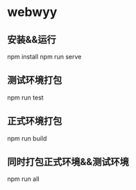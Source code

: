 # webwyy

## 安装&&运行
npm install
npm run serve

## 测试环境打包
npm run test

## 正式环境打包
npm run build

## 同时打包正式环境&&测试环境
npm run all
